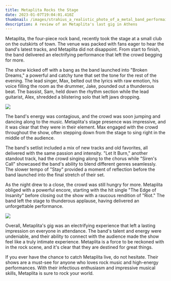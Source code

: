 ```yaml
---
title: Metaplita Rocks the Stage
date: 2023-01-07T19:04:01.410Z
thumbnail: /images/strahius_a_realistic_photo_of_a_metal_band_performaing_in_a_sma_a40a83bb-fa78-47c0-960e-c4ce56c962c7.png
description: A review of an Metaplita's last gig in Athens
---
```

Metaplita, the four-piece rock band, recently took the stage at a small club on the outskirts of town. The venue was packed with fans eager to hear the band's latest tracks, and Metaplita did not disappoint. From start to finish, the band delivered an electrifying performance that left the crowd begging for more.

The show kicked off with a bang as the band launched into "Broken Dreams," a powerful and catchy tune that set the tone for the rest of the evening. The lead singer, Max, belted out the lyrics with raw emotion, his voice filling the room as the drummer, Jake, pounded out a thunderous beat. The bassist, Sam, held down the rhythm section while the lead guitarist, Alex, shredded a blistering solo that left jaws dropping.

![](/images/strahius_a_realistic_photo_of_a_metal_band_performaing_in_a_sma_36858298-d2c0-4e96-8735-3c7221872de6.png)

The band's energy was contagious, and the crowd was soon jumping and dancing along to the music. Metaplita's stage presence was impressive, and it was clear that they were in their element. Max engaged with the crowd throughout the show, often stepping down from the stage to sing right in the middle of the audience.

The band's setlist included a mix of new tracks and old favorites, all delivered with the same passion and intensity. "Let It Burn," another standout track, had the crowd singing along to the chorus while "Siren's Call" showcased the band's ability to blend different genres seamlessly. The slower tempo of "Stay" provided a moment of reflection before the band launched into the final stretch of their set.

As the night drew to a close, the crowd was still hungry for more. Metaplita obliged with a powerful encore, starting with the hit single "The Edge of Insanity" before closing out the show with a raucous rendition of "Riot." The band left the stage to thunderous applause, having delivered an unforgettable performance.

![](/images/strahius_a_realistic_photo_of_a_metal_band_performaing_in_a_sma_3b399442-3035-405a-b8b2-84dab4e5e2c1.png)

Overall, Metaplita's gig was an electrifying experience that left a lasting impression on everyone in attendance. The band's talent and energy were undeniable, and their ability to connect with the audience made the show feel like a truly intimate experience. Metaplita is a force to be reckoned with in the rock scene, and it's clear that they are destined for great things.

If you ever have the chance to catch Metaplita live, do not hesitate. Their shows are a must-see for anyone who loves rock music and high-energy performances. With their infectious enthusiasm and impressive musical skills, Metaplita is sure to rock your world.
